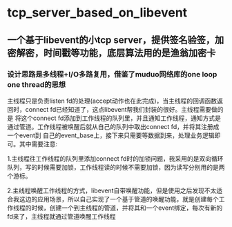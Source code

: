 # tcp_server_based_on_libevent
## 一个基于libevent的小tcp server，提供签名验签，加密解密，时间戳等功能，底层算法用的是渔翁加密卡
### 设计思路是多线程+I/O多路复用，借鉴了muduo网络库的one loop one thread的思想
主线程只是负责listen fd的处理(accept动作也在此完成)，当主线程的回调函数返回时，connect fd已经知道了，这点libevent帮我们封装的很好。主线程需要做的是
将这个connect fd添加到工作线程的队列里，并且通知工作线程，通知方式是通过管道。工作线程被唤醒后就从自己的队列中取出connect fd，并将其注册成一个event到
自己的event_base上，接下来只需要等数据到来，处理业务逻辑即可。其中需要注意:    

1.主线程往工作线程的队列里添加connect fd时的加锁问题，我采用的是双向循环队列，写的时候需要加锁，工作线程读的时候不需要加锁，因为读写分别用的是两个游标。    

2.主线程唤醒工作线程的方式，libevent自带唤醒功能，但是使用之后发现不太适合我这边的应用场景，所以自己实现了一个基于管道的唤醒功能，就是创建每个工作线程的时候，创建一个到主线程的管道，并将其和一个event绑定，每次有新的fd来了，主线程就通过管道唤醒工作线程
